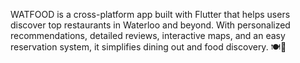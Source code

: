 WATFOOD is a cross-platform app built with Flutter that helps users discover top restaurants in Waterloo and beyond. With personalized recommendations, detailed reviews, interactive maps, and an easy reservation system, it simplifies dining out and food discovery. 🍽️📱
